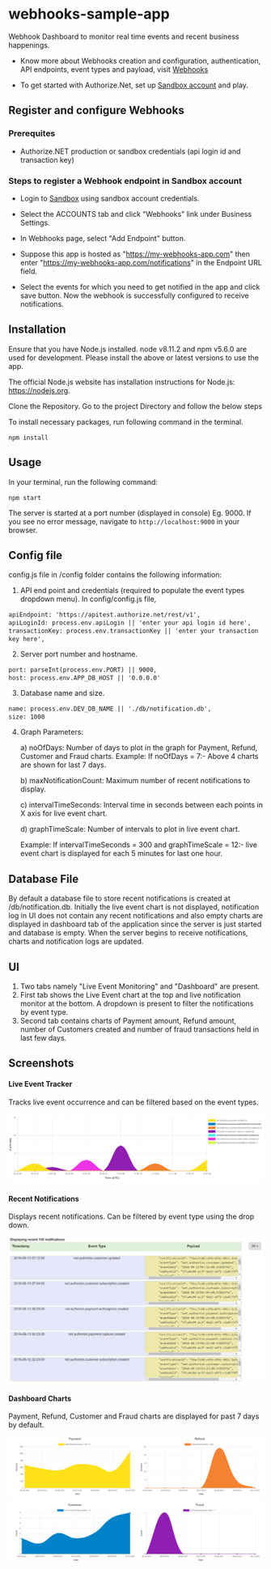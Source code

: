 # webhooks-sample-app

Webhook Dashboard to monitor real time events and recent business happenings. 

 * Know more about Webhooks creation and configuration, authentication, API endpoints, event types and payload, visit [Webhooks](https://developer.authorize.net/api/reference/features/webhooks.html) 

 * To get started with Authorize.Net, set up [Sandbox account](https://developer.authorize.net/hello_world/) and play. 

## Register and configure Webhooks 

### Prerequites 
 * Authorize.NET production or sandbox credentials (api login id and transaction key)

### Steps to register a Webhook endpoint in Sandbox account
 * Login to [Sandbox](https://sandbox.authorize.net/) using sandbox account credentials. 

 * Select the ACCOUNTS tab and click "Webhooks" link under Business Settings.  

 * In Webhooks page, select "Add Endpoint" button. 

 * Suppose this app is hosted as "https://my-webhooks-app.com" then enter "https://my-webhooks-app.com/notifications" in the Endpoint URL field. 

 * Select the events for which you need to get notified in the app and click save button. Now the webhook is successfully configured to receive notifications. 


## Installation 

Ensure that you have Node.js installed. node v8.11.2 and npm v5.6.0 are used for development. Please install the above or latest versions to use the app. 

The official Node.js website has installation instructions for Node.js: https://nodejs.org. 

Clone the Repository. Go to the project Directory and follow the below steps

To install necessary packages, run following command in the terminal.

```
npm install
```
## Usage

In your terminal, run the following command:

```
npm start
```

The server is started at a port number (displayed in console) Eg. 9000. 
If you see no error message, navigate to `http://localhost:9000` in your browser.

## Config file

config.js file in /config folder contains the following information: 

1. API end point and credentials (required to populate the event types dropdown menu). In config/config.js file, 

```
apiEndpoint: 'https://apitest.authorize.net/rest/v1', 
apiLoginId: process.env.apiLogin || 'enter your api login id here', 
transactionKey: process.env.transactionKey || 'enter your transaction key here', 
```

2. Server port number and hostname.  

```
port: parseInt(process.env.PORT) || 9000,
host: process.env.APP_DB_HOST || '0.0.0.0'
```

3. Database name and size.

```
name: process.env.DEV_DB_NAME || './db/notification.db',
size: 1000
```

4. Graph Parameters: 

    a) noOfDays: Number of days to plot in the graph for Payment, Refund, Customer and Fraud charts. 
    Example: If noOfDays = 7:- Above 4 charts are shown for last 7 days. 
    
    b) maxNotificationCount: Maximum number of recent notifications to display.  
    
    c) intervalTimeSeconds: Interval time in seconds between each points in X axis for live event chart. 
    
    d) graphTimeScale: Number of intervals to plot in live event chart. 
    
    Example: If intervalTimeSeconds = 300 and graphTimeScale = 12:- live event chart is displayed for each 5 minutes for last one hour.
    
## Database File 

By default a database file to store recent notifications is created at /db/notification.db. Initially the live event chart is not displayed, notification log in UI does not contain any recent notifications and also empty charts are displayed in dashboard tab of the application since the server is just started and database is empty. When the server begins to receive notifications, charts and notification logs are updated. 

## UI 

1. Two tabs namely "Live Event Monitoring" and "Dashboard" are present. 
2. First tab shows the Live Event chart at the top and live notification monitor at the bottom. A dropdown is present to filter the notifications by event type. 
3. Second tab contains charts of Payment amount, Refund amount, number of Customers created and number of fraud transactions held in last few days. 

## Screenshots

#### Live Event Tracker 

Tracks live event occurrence and can be filtered based on the event types. 

![Live Event Tracker image](/public/images/livechart_filtered.PNG) 

#### Recent Notifications 

Displays recent notifications. Can be filtered by event type using the drop down. 

![Recent Notifications image](/public/images/recent_notifications.PNG) 

#### Dashboard Charts 

Payment, Refund, Customer and Fraud charts are displayed for past 7 days by default. 

![Dashboard charts image](/public/images/maincharts.PNG) 
